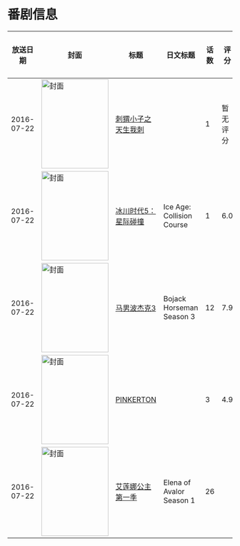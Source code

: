 # 番剧信息

|放送日期|封面|标题|日文标题|话数|评分|评分人数|
|---|---|---|---|---|---|---|
|2016-07-22|<img src="//lain.bgm.tv/pic/cover/c/06/a3/147537_DxPM2.jpg" alt="封面" style="width:150px;height:200px;object-fit:cover;">|[刺猬小子之天生我刺](https://bangumi.tv/subject/147537)||1|暂无评分|少于10人评分|
|2016-07-22|<img src="//lain.bgm.tv/pic/cover/c/37/74/161942_E8nSa.jpg" alt="封面" style="width:150px;height:200px;object-fit:cover;">|[冰川时代5：星际碰撞](https://bangumi.tv/subject/161942)|Ice Age: Collision Course|1|6.0|230人评分|
|2016-07-22|<img src="//lain.bgm.tv/pic/cover/c/7c/7b/186881_mzn3N.jpg" alt="封面" style="width:150px;height:200px;object-fit:cover;">|[马男波杰克3](https://bangumi.tv/subject/186881)|Bojack Horseman Season 3|12|7.9|351人评分|
|2016-07-22|<img src="/img/no_icon_subject.png" alt="封面" style="width:150px;height:200px;object-fit:cover;">|[PINKERTON](https://bangumi.tv/subject/188024)||3|4.9|175人评分|
|2016-07-22|<img src="//lain.bgm.tv/pic/cover/c/3b/60/199330_t2Jo4.jpg" alt="封面" style="width:150px;height:200px;object-fit:cover;">|[艾莲娜公主 第一季](https://bangumi.tv/subject/199330)|Elena of Avalor Season 1|26|||
